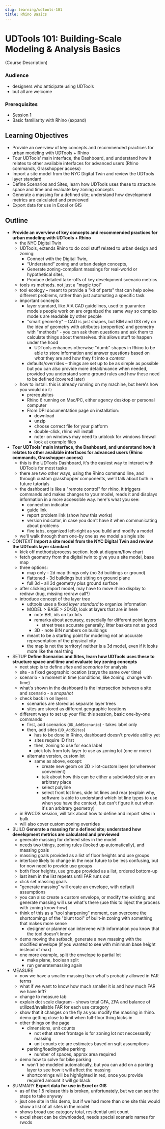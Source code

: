 ```yaml
---
slug: learning/udtools-101
title: Rhino Basics
---
```


# UDTools 101: Building-Scale Modeling & Analysis Basics 
 
(Course Description)

### Audience

- designers who anticipate using UDTools
- but all are welcome

### Prerequisites

- Session 1
- Basic familiarity with Rhino (expand)

## Learning Objectives 
 
- Provide an overview of key concepts and recommended practices for urban modeling with UDTools + Rhino 
- Tour UDTools’ main interface, the Dashboard, and understand how it relates to other available interfaces for advanced users (Rhino commands, Grasshopper access) 
- Import a site model from the NYC Digital Twin and review the UDTools layer standard 
- Define Scenarios and Sites, learn how UDTools uses these to structure space and time and evaluate key zoning concepts 
- Generate a massing for a defined site; understand how development metrics are calculated and previewed 
- Export data for use in Excel or GIS 




## Outline

- **Provide an overview of key concepts and recommended practices for urban modeling with UDTools + Rhino**
  - the NYC Digital Twin
  - UDTools, extends Rhino to do cool stuff related to urban design and zoning
    - Connect with the Digital Twin, 
    - “Understand” zoning and urban design concepts, 
    - Generate zoning-compliant massings for real-world or hypothetical sites, 
    - Produce detailed take-offs of key development scenario metrics. 
  - tools vs methods. not just a "magic tool"
  - tool ecology  – meant to provide a "kit of parts" that can help solve different problems, rather than just automating a specific task
  - important concepts
    - layer standard, like AIA CAD guidelines, used to guarantee models people work on are organized the same way so complex models are readable by other people
    - "smart geometry" – CAD is just shapes, but BIM and GIS rely on the idea of geometry with attributes (properties) and geometry with "methods" - you can ask them questions and ask them to calculate things about themselves. this allows stuff to happen under the hood
      - UDTools enhances otherwise "dumb" shapes in Rhino to be able to store information and answer questions based on *what* they are and how they fit into a *context*
    - defaults/overrides – things are set up to be as simple as possible but you can also provide more detail/nuance when needed, provided you understand some ground rules and how these need to be defined (covered later)
  - how to install. this is already running on my machine, but here's how you would do it:
    - prerequisites
    - Rhino 6 running on Mac/PC, either agency desktop or personal computer
    - From DPI documentation page on installation:
      - download
      - unzip
      - choose correct file for your platform
      - double-click, rhino will install
      - note- on windows may need to unblock for windows firewall
      - look at example files
- **Tour UDTools’ main interface, the Dashboard, and understand how it relates to other available interfaces for advanced users (Rhino commands, Grasshopper access)**
  - this is the UDTools Dashboard, it's the easiest way to interact with UDTools for most tasks
  - there are two other ways, using the Rhino command line, and through custom grasshopper components, we'll talk about both in future tutorials
  - the dashboard is like a "remote control" for rhino, it triggers commands and makes changes to your model, reads it and displays information in a more accessible way. here's what you see:
    - connection indicator
    - guide link
    - report problem link (show how this works)
    - version indicator, in case you don't have it when communicating about problems
    - five tabs, organized left-right as you build and modify a model
  - we'll walk through them one-by one as we model a single site
- CONTEXT **Import a site model from the NYC Digital Twin and review the UDTools layer standard** 
  - kick off methods/process section. look at diagram/flow chart
  - fetch geometry from the digital twin to give you a site model, base map
  - three options:
    - map only - 2d map things only (no 3d buildings or ground)
    - flattened - 3d buildings but sitting on ground plane
    - full 3d - all 3d geometry plus ground surface
  - after clicking import model, may have to move rhino display to redraw (bug, missing redraw call?)
  - introduce concept of the layer tree
    - udtools uses a fixed *layer standard* to organize information
    - MODEL > BASE > 2D/3D, look at layers that are in here
      - note BBL ids on tax lots
      - remarks about accuracy, especially for different point layers
        - street trees accurate generally, litter baskets not as good
      - 3D - note BIN numbers on buildings
    - meant to be a starting point for modeling not an accurate representation of the physical city
    - the map is not the territory! neither is a 3d model, even if it looks more like the real thing
- SETUP **Define Scenarios and Sites, learn how UDTools uses these to structure space and time and evaluate key zoning concepts**
  - next step is to define *sites* and *scenarios* for analysis
  - site - a fixed geographic location (stays the same over time)
  - scenario - a moment in time (conditions, like zoning, change with time)
  - what's shown in the dashboard is the intersection between a site and scenario - a *snapshot*
  - check back in on layers
    - scenarios are stored as separate layer trees
    - sites are stored as different geographic locations
  - different ways to set up your file: this session, basic one-by-one commands
    - first, add scenarios (`UD_AddScenario`) - takes label only
    - then, add sites (`UD_AddSites`)
      - has to be done in Rhino, dashboard doesn't provide ability yet
      - sites require ID first
      - then, zoning to use for each label
      - pick lots from lots layer to use as zoning lot (one or more)
    - alternate version, custom lot
      - same as above, except:
        - create new geom on 2D > lot-custom layer (or wherever convenient)
        - talk about how this can be either a subdivided site or an arbitrary place
        - select polyline
        - select front lot lines, side lot lines and rear (explain why, software is able to understand which lot line types to use when you have the context, but can't figure it out when it's an arbitrary geometry)
  - in RWCDS session, will talk about how to define and import sites in bulk
  - will also cover custom zoning overrides
- BUILD **Generate a massing for a defined site; understand how development metrics are calculated and previewed** 
  - generate massing for defined sites in the model
  - needs two things, zoning rules (looked up automatically), and massing goals
  - massing goals provided as a list of floor heights and use groups
  - interface likely to change in the near future to be less confusing, but for now need to provide use groups
  - both floor heights, use groups provided as a list, ordered bottom-up
  - last item in the list repeats until FAR runs out 
  - click set massing goals
  - "generate massing" will create an envelope, with default assumptions
  - you can also create a custom envelope, or modify the existing, and generate massing will use what's there (use this to inject the process with zoning know-how)
  - think of this as a "tool sharpening" moment, can overcome the shortcomings of the "blunt tool" of built-in zoning with something that makes more sense
    - designer or planner can intervene with information you know that the tool doesn't know
  - demo moving the setback, generate a new massing with the modified envelope (if you wanted to see with minimum base height instead of max)
  - one more example, split the envelope to partial lot
    - make plane, boolean split
    - run generatemassing again
- MEASURE
  - now we have a smaller massing than what's probably allowed in FAR terms
  - what if we want to know how much smaller it is and how much FAR we have left?
  - change to measure tab
  - explain dot scale diagram - shows total GFA, ZFA and balance of utilized/available FAR for each use category
  - show that it changes on the fly as you modify the massing in rhino. demo getting close to limit when full-floor thing kicks in
  - other things on the page
    - dimensions, unit counts
      - not ethat street frontage is for zoning lot not neccessarily massing
      - unit counts etc are estimates based on sqft assumptions
    - parking/loading/bike parking
      - number of spaces, approx area required
  - demo how to solve for bike parking
    - won't be modeled automatically, but you can add on a parking layer to see how it will affect the massing
    - shortcomings will be highlighted in red, once you provide required amount it will go black
- SUMMARY **Export data for use in Excel or GIS**
  - as of the 1.5 release this is broken, unfortunately, but we can see the steps to take anyway
  - jsut one site in this demo, but if we had more than one site this would show a list of all sites in the model
  - shows broad use category total, residential unit count
  - excel sheet can be downloaded, needs special scenario names for rwcds